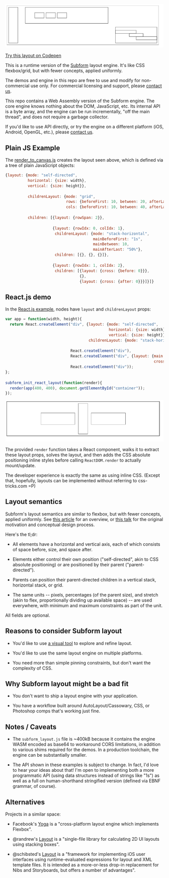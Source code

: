 ![Demonstration of various layouts](canvas_example.png)

[Try this layout on Codepen](https://codepen.io/lynaghk/pen/Jpevwj)

This is a runtime version of the [Subform](https://subformapp.com) layout engine.
It's like CSS flexbox/grid, but with fewer concepts, applied uniformly.

The demos and engine in this repo are free to use and modify for non-commercial use only.
For commercial licensing and support, please [contact us](mailto:subform@generalreactives.com).

This repo contains a Web Assembly version of the Subform engine.
The core engine knows nothing about the DOM, JavaScript, etc.
Its internal API is a byte array, and the engine can be run incrementally, "off the main thread", and does not require a garbage collector.

If you'd like to use API directly, or try the engine on a different platform (iOS, Android, OpenGL, etc.), please [contact us](mailto:subform@generalreactives.com).


## Plain JS Example

The [render_to_canvas.js](examples/render_to_canvas.js) creates the layout seen above, which is defined via a tree of plain JavaScript objects:

```javascript
{layout: {mode: "self-directed",
          horizontal: {size: width},
          vertical: {size: height}},

          childrenLayout: {mode: "grid",
                           rows: {beforeFirst: 10, between: 20, afterLast: 10},
                           cols: {beforeFirst: 10, between: 40, afterLast: 10, sizes: [50, "2s", "1s"]}},

          children: [{layout: {rowSpan: 2}},

                     {layout: {rowIdx: 0, colIdx: 1},
                      childrenLayout: {mode: "stack-horizontal",
                                       mainBeforeFirst: "1s",
                                       mainBetween: 10,
                                       mainAfterLast: "50%"},
                      children: [{}, {}, {}]},

                     {layout: {rowIdx: 1, colIdx: 2},
                      children: [{layout: {cross: {before: 0}}},
                                 {},
                                 {layout: {cross: {after: 0}}}]}]}
```

## React.js demo

In the [React.js example](examples/render_to_react.js), nodes have `layout` and `childrenLayout` props:

```javascript
var app = function(width, height){
  return React.createElement("div", {layout: {mode: "self-directed",
                                              horizontal: {size: width},
                                              vertical: {size: height}},
                                     childrenLayout: {mode: "stack-horizontal"}},

                             React.createElement("div"),
                             React.createElement("div", {layout: {main: {before: 20, size: 50, after: 20},
                                                                  cross: {before: 10, size: "1s", after: 10}}}),
                             React.createElement("div"));
};

subform_init_react_layout(function(render){
  render(app(400, 400), document.getElementById("container"));
});

```

![React layout example](react_example.png)

The provided `render` function takes a React component, walks it to extract these layout props, solves the layout, and then adds the CSS absolute positioning inline styles before calling `ReactDOM.render` to actually mount/update.

The developer experience is exactly the same as using inline CSS.
(Except that, hopefully, layouts can be implemented without referring to css-tricks.com =P)


## Layout semantics

Subform's layout semantics are similar to flexbox, but with fewer concepts, applied uniformly.
See [this article](TODO) for an overview, or [this talk](https://www.deconstructconf.com/2017/kevin-lynagh-choosing-features) for the original motivation and conceptual design process.

Here's the tl;dr:

+ All elements have a horizontal and vertical axis, each of which consists of space before, size, and space after.

+ Elements either control their own position ("self-directed", akin to CSS absolute positioning) or are positioned by their parent ("parent-directed").

+ Parents can position their parent-directed children in a vertical stack, horizontal stack, or grid.

+ The same units -- pixels, percentages (of the parent size), and stretch (akin to flex, proportionally dividing up available space) -- are used everywhere, with minimum and maximum constraints as part of the unit.

All fields are optional.


## Reasons to consider Subform layout

+ You'd like to use [a visual tool](https://subformapp.com) to explore and refine layout.

+ You'd like to use the same layout engine on multiple platforms.

+ You need more than simple pinning constraints, but don't want the complexity of CSS.


## Why Subform layout might be a bad fit

+ You don't want to ship a layout engine with your application.

+ You have a workflow built around AutoLayout/Cassowary, CSS, or Photoshop comps that's working just fine.


## Notes / Caveats

+ The `subform_layout.js` file is ~400kB because it contains the engine WASM encoded as base64 to workaround CORS limitations, in addition to various shims required for the demos.
In a production toolchain, the engine can be substantially smaller.

+ The API shown in these examples is subject to change.
In fact, I'd love to hear your ideas about that!
I'm open to implementing both a more programmatic API (using data structures instead of strings like "1s") as well as a full on human-shorthand stringified version (defined via EBNF grammar, of course).


## Alternatives

Projects in a similar space:

+ Facebook's [Yoga](https://github.com/facebook/yoga) is a "cross-platform layout engine which implements Flexbox".

+ @randrew's [Layout](https://github.com/randrew/layout) is a "single-file library for calculating 2D UI layouts using stacking boxes".

+ @schibsted's [Layout](https://github.com/schibsted/layout) is a "framework for implementing iOS user interfaces using runtime-evaluated expressions for layout and XML template files. It is intended as a more-or-less drop-in replacement for Nibs and Storyboards, but offers a number of advantages".
